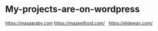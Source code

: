 # My-projects-are-on-wordpress
https://masaaraby.com  https://mazeejfood.com/   https://eldewan.com/
